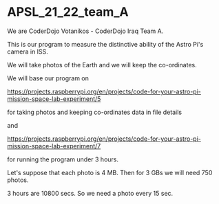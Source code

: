 # APSL_21_22_team_A

We are CoderDojo Votanikos - CoderDojo Iraq Team A.

This is our program to measure the distinctive ability of the Astro Pi's camera in ISS.

We will take photos of the Earth and we will keep the co-ordinates.

We will base our program on 

https://projects.raspberrypi.org/en/projects/code-for-your-astro-pi-mission-space-lab-experiment/5

for taking photos and keeping co-ordinates data in file details

and

https://projects.raspberrypi.org/en/projects/code-for-your-astro-pi-mission-space-lab-experiment/7

for running the program under 3 hours.

Let's suppose that each photo is 4 MB. Then for 3 GBs we will need 750 photos.

3 hours are 10800 secs. So we need a photo every 15 sec.
